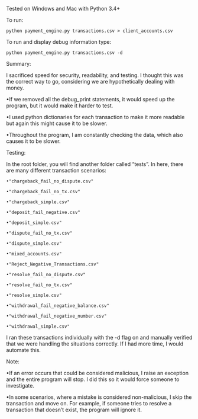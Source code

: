 Tested on Windows and Mac with Python 3.4+

To run:

	python payment_engine.py transactions.csv > client_accounts.csv

To run and display debug information type:

	python payment_engine.py transactions.csv -d

Summary:

I sacrificed speed for security, readability, and testing. I thought this was the correct way to go, considering we are hypothetically dealing with money.

•If we removed all the debug_print statements, it would speed up the program, but it would make it harder to test. 

•I used python dictionaries for each transaction to make it more readable but again this might cause it to be slower.

•Throughout the program, I am constantly checking the data, which also causes it to be slower.

Testing:

In the root folder, you will find another folder called “tests”. In here, there are many different transaction scenarios: 

	•"chargeback_fail_no_dispute.csv"
	
	•"chargeback_fail_no_tx.csv"
	
	•"chargeback_simple.csv"
	
	•"deposit_fail_negative.csv"
	
	•"deposit_simple.csv"
	
	•"dispute_fail_no_tx.csv"
	
	•"dispute_simple.csv"
	
	•"mixed_accounts.csv"
	
	•"Reject_Negative_Transactions.csv"
	
	•"resolve_fail_no_dispute.csv"
	
	•"resolve_fail_no_tx.csv"
	
	•"resolve_simple.csv"
	
	•"withdrawal_fail_negative_balance.csv"
	
	•"withdrawal_fail_negative_number.csv"
	
	•"withdrawal_simple.csv"

I ran these transactions individually with the -d flag on and manually verified that we were handling the situations correctly. If I had more time, I would automate this.

Note:

•If an error occurs that could be considered malicious, I raise an exception and the entire program will stop. I did this so it would force someone to investigate.

•In some scenarios, where a mistake is considered non-malicious, I skip the transaction and move on. For example, if someone tries to resolve a transaction that doesn’t exist, the program will ignore it.
 













